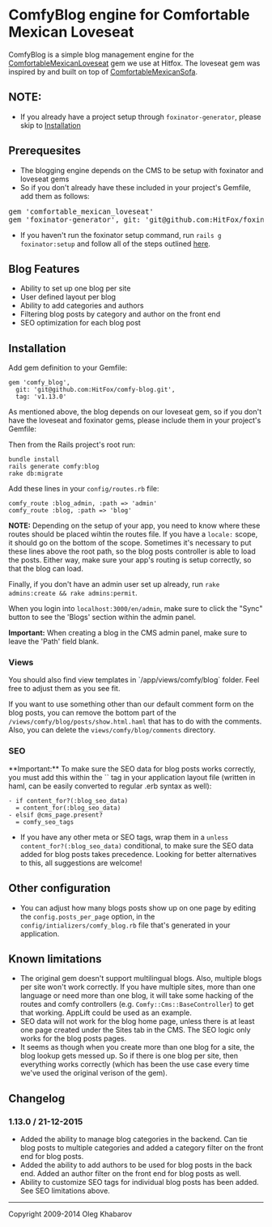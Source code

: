 # ComfyBlog engine for Comfortable Mexican Loveseat

ComfyBlog is a simple blog management engine for the [ComfortableMexicanLoveseat](https://github.com/HitFox/comfortable_mexican_loveseat) gem we use at Hitfox. The loveseat gem was inspired by and built on top of [ComfortableMexicanSofa](https://github.com/comfy/comfortable-mexican-sofa).

## **NOTE:**
* If you already have a project setup through `foxinator-generator`, please skip to [Installation](https://github.com/HitFox/comfy-blog#installation)

## Prerequesites
* The blogging engine depends on the CMS to be setup with foxinator and loveseat gems
* So if you don't already have these included in your project's Gemfile, add them as follows:
<pre>
gem 'comfortable_mexican_loveseat'
gem 'foxinator-generator', git: 'git@github.com:HitFox/foxinator-generator.git'
</pre>
* If you haven't run the foxinator setup command, run `rails g foxinator:setup` and follow all of the steps outlined [here](https://github.com/HitFox/foxinator-generator#usage).

## Blog Features

* Ability to set up one blog per site
* User defined layout per blog
* Ability to add categories and authors
* Filtering blog posts by category and author on the front end
* SEO optimization for each blog post

## Installation

Add gem definition to your Gemfile:

    gem 'comfy_blog',
      git: 'git@github.com:HitFox/comfy-blog.git',
      tag: 'v1.13.0'

As mentioned above, the blog depends on our loveseat gem, so if you don't have the loveseat and foxinator gems, please include them in your project's Gemfile:

Then from the Rails project's root run:

    bundle install
    rails generate comfy:blog
    rake db:migrate

Add these lines in your `config/routes.rb` file:

    comfy_route :blog_admin, :path => 'admin'
    comfy_route :blog, :path => 'blog'

**NOTE:** Depending on the setup of your app, you need to know where these routes should be placed wihtin the routes file. If you have a `locale:` scope, it should go on the bottom of the scope. Sometimes it's necessary to put these lines above the root path, so the blog posts controller is able to load the posts. Either way, make sure your app's routing is setup correctly, so that the blog can load.

Finally, if you don't have an admin user set up already, run `rake admins:create && rake admins:permit`.

When you login into `localhost:3000/en/admin`, make sure to click the "Sync" button to see the 'Blogs' section within the admin panel.

**Important:** When creating a blog in the CMS admin panel, make sure to leave the 'Path' field blank.

<h3>Views</h3>
You should also find view templates in `/app/views/comfy/blog` folder. Feel free to adjust them as you see fit.

If you want to use something other than our default comment form on the blog posts, you can remove the bottom part of the `/views/comfy/blog/posts/show.html.haml` that has to do with the comments. Also, you can delete the `views/comfy/blog/comments` directory.

<h3>SEO</h3>
**Important:** To make sure the SEO data for blog posts works correctly, you must add this within the `<head>` tag in your application layout file (written in haml, can be easily converted to regular .erb syntax as well):

    - if content_for?(:blog_seo_data)
      = content_for(:blog_seo_data)
    - elsif @cms_page.present?
      = comfy_seo_tags

* If you have any other meta or SEO tags, wrap them in a `unless content_for?(:blog_seo_data)` conditional, to make sure the SEO data added for blog posts takes precedence. Looking for better alternatives to this, all suggestions are welcome!

## Other configuration

* You can adjust how many blogs posts show up on one page by editing the `config.posts_per_page` option, in the `config/intializers/comfy_blog.rb` file that's generated in your application.

## Known limitations

* The original gem doesn't support multilingual blogs. Also, multiple blogs per site won't work correctly. If you have multiple sites, more than one language or need more than one blog, it will take some hacking of the routes and comfy controllers (e.g. `Comfy::Cms::BaseController`) to get that working. AppLift could be used as an example.
* SEO data will not work for the blog home page, unless there is at least one page created under the Sites tab in the CMS. The SEO logic only works for the blog posts pages.
* It seems as though when you create more than one blog for a site, the blog lookup gets messed up. So if there is one blog per site, then everything works correctly (which has been the use case every time we've used the original verison of the gem).

## Changelog

### 1.13.0 / 21-12-2015

* Added the ability to manage blog categories in the backend. Can tie blog posts to multiple categories and added a category filter on the front end for blog posts.
* Added the ability to add authors to be used for blog posts in the back end. Added an author filter on the front end for blog posts as well.
* Ability to customize SEO tags for individual blog posts has been added. See SEO limitations above.

---

Copyright 2009-2014 Oleg Khabarov

